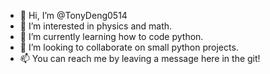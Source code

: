 - 👋 Hi, I’m @TonyDeng0514
- 👀 I’m interested in physics and math.
- 🌱 I’m currently learning how to code python.
- 💞️ I’m looking to collaborate on small python projects.
- 📫 You can reach me by leaving a message here in the git!

<!---
TonyDeng0514/TonyDeng0514 is a ✨ special ✨ repository because its `README.md` (this file) appears on your GitHub profile.
You can click the Preview link to take a look at your changes.
--->
